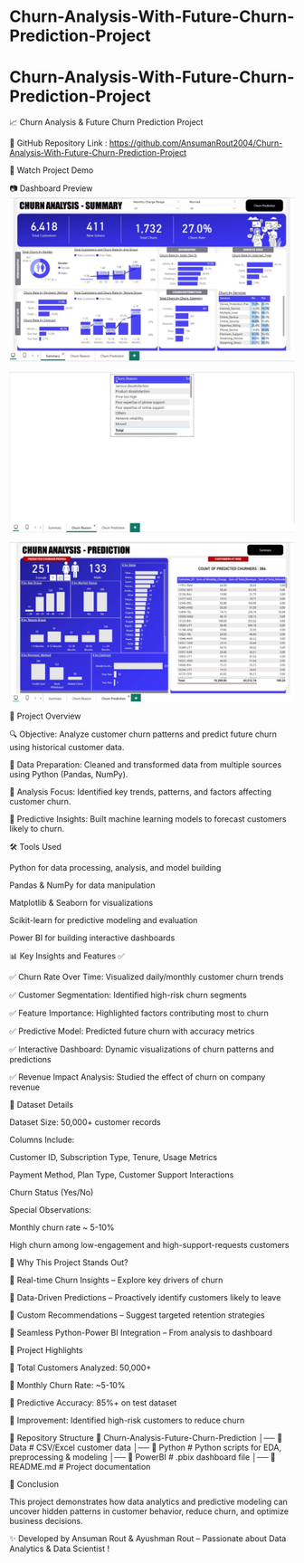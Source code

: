 # Churn-Analysis-With-Future-Churn-Prediction-Project
# Churn-Analysis-With-Future-Churn-Prediction-Project
📈 Churn Analysis & Future Churn Prediction Project

📌 GitHub Repository Link : https://github.com/AnsumanRout2004/Churn-Analysis-With-Future-Churn-Prediction-Project

🎥 Watch Project Demo

📷 Dashboard Preview
![Dashboard Preview](https://github.com/AnsumanRout2004/Churn-Analysis-With-Future-Churn-Prediction-Project/blob/main/IMG-20250904-WA0007%5B1%5D.png)

![Dashboard Preview](https://github.com/AnsumanRout2004/Churn-Analysis-With-Future-Churn-Prediction-Project/blob/main/IMG-20250904-WA0009%5B1%5D.png)

![Dashboard Preview](https://github.com/AnsumanRout2004/Churn-Analysis-With-Future-Churn-Prediction-Project/blob/main/IMG-20250904-WA0008%5B1%5D.png)


📌 Project Overview

🔍 Objective: Analyze customer churn patterns and predict future churn using historical customer data.

🧹 Data Preparation: Cleaned and transformed data from multiple sources using Python (Pandas, NumPy).

🧠 Analysis Focus: Identified key trends, patterns, and factors affecting customer churn.

🚀 Predictive Insights: Built machine learning models to forecast customers likely to churn.

🛠️ Tools Used

Python for data processing, analysis, and model building

Pandas & NumPy for data manipulation

Matplotlib & Seaborn for visualizations

Scikit-learn for predictive modeling and evaluation

Power BI for building interactive dashboards

📊 Key Insights and Features ✅

✅ Churn Rate Over Time: Visualized daily/monthly customer churn trends

✅ Customer Segmentation: Identified high-risk churn segments

✅ Feature Importance: Highlighted factors contributing most to churn

✅ Predictive Model: Predicted future churn with accuracy metrics

✅ Interactive Dashboard: Dynamic visualizations of churn patterns and predictions

✅ Revenue Impact Analysis: Studied the effect of churn on company revenue

📂 Dataset Details

Dataset Size: 50,000+ customer records

Columns Include:

Customer ID, Subscription Type, Tenure, Usage Metrics

Payment Method, Plan Type, Customer Support Interactions

Churn Status (Yes/No)

Special Observations:

Monthly churn rate ~ 5-10%

High churn among low-engagement and high-support-requests customers

🚀 Why This Project Stands Out?

🔹 Real-time Churn Insights – Explore key drivers of churn

🔹 Data-Driven Predictions – Proactively identify customers likely to leave

🔹 Custom Recommendations – Suggest targeted retention strategies

🔹 Seamless Python-Power BI Integration – From analysis to dashboard

🌟 Project Highlights

📌 Total Customers Analyzed: 50,000+

📌 Monthly Churn Rate: ~5-10%

📌 Predictive Accuracy: 85%+ on test dataset

📌 Improvement: Identified high-risk customers to reduce churn

📁 Repository Structure
📂 Churn-Analysis-Future-Churn-Prediction
│── 📁 Data          # CSV/Excel customer data
│── 📁 Python        # Python scripts for EDA, preprocessing & modeling
│── 📁 PowerBI       # .pbix dashboard file
│── 📄 README.md     # Project documentation

🏁 Conclusion

This project demonstrates how data analytics and predictive modeling can uncover hidden patterns in customer behavior, reduce churn, and optimize business decisions.

✨ Developed by Ansuman Rout & Ayushman Rout – Passionate about Data Analytics & Data Scientist !

